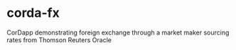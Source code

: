 # corda-fx
CorDapp demonstrating foreign exchange through a market maker sourcing rates from Thomson Reuters Oracle
